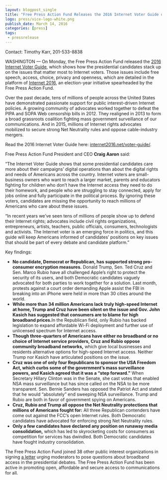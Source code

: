 ```yaml
---
layout: blogpost_single
title: "Free Press Action Fund Releases the 2016 Internet Voter Guide on Presidential Candidates"
logo: press/vice-logo-white.png
publish_date: March 14, 2016
categories: [press]
tags:
 - pressrelease
---
```


Contact: Timothy Karr, 201-533-8838

WASHINGTON — On Monday, the Free Press Action Fund released the [2016 Internet Voter Guide](https://internet2016.net/voter-guide/), which shows how the presidential candidates stack up on the issues that matter most to Internet voters. Those issues include free speech, access, choice, privacy and openness, which are detailed in the platform of [Internet 2016](https://internet2016.net/), an election-year initiative spearheaded by the Free Press Action Fund.

Over the past decade, tens of millions of people across the United States have demonstrated passionate support for public interest-driven Internet policies. A growing community of advocates worked together to defeat the PIPA and SOPA Web censorship bills in 2012. They realigned in 2013 to form a broad grassroots coalition fighting mass government surveillance of our communications. And in 2015, millions of Internet rights advocates mobilized to secure strong Net Neutrality rules and oppose cable-industry mergers.

Read the 2016 Internet Voter Guide here: [internet2016.net/voter-guide/](https://internet2016.net/voter-guide/).

Free Press Action Fund President and CEO <strong>Craig Aaron</strong> said:

“The Internet Voter Guide shows that some presidential candidates care more about their campaigns’ digital operations than about the digital rights and needs of Americans across the country. Internet voters are small-business owners who want to reach a larger market, parents and educators fighting for children who don’t have the Internet access they need to do their homework, and people who are struggling to stay connected, apply for jobs online and fully participate in the political process. By ignoring these voters, candidates are missing the opportunity to reach millions of Americans who care about these issues.

“In recent years we’ve seen tens of millions of people show up to defend their Internet rights; advocates include civil rights organizations, entrepreneurs, artists, teachers, public officials, consumers, technologists and activists. The Internet voter is an emerging force in politics, and this guide will keep Americans informed of candidates’ positions on key issues that should be part of every debate and candidate platform.”

Key findings:
<ul><li><strong>No candidate, Democrat or Republican, has supported strong pro-consumer encryption measures.</strong> Donald Trump, Sen. Ted Cruz and Sen. Marco Rubio have all challenged Apple’s right to protect the security of its users, and both Democratic candidates vaguely advocated for both parties to work together for a solution. Last month, protests against a court order demanding Apple assist the FBI in breaking into an iPhone were held in more than 30 cities around the world.</li>
<li><strong>While more than 34 million Americans lack truly high-speed Internet at home, Trump and Cruz have been silent on the issue and Gov. John Kasich has suggested that consumers are to blame for high broadband prices.</strong>In the Republican field, only Rubio has backed legislation to expand affordable Wi-Fi deployment and further use of unlicensed spectrum for Internet access.</li>
<li><strong>Though three-quarters of Americans have either no broadband or no choice of Internet service providers, Cruz and Rubio oppose community broadband networks,</strong> which give local businesses and residents alternative options for high-speed Internet access. Neither Trump nor Kasich have articulated positions on the issue.</li>
<li><strong>Cruz was one of only four Republicans to sponsor the USA Freedom Act, which curbs some of the government’s mass surveillance powers, and Kasich agreed that it was a “step forward.”</strong> When Secretary Hillary Clinton was in the Senate, she cast votes that enabled NSA mass surveillance but has since called on the NSA to be more transparent. Sen. Bernie Sanders has opposed the Patriot Act and stated that he would “absolutely” end sweeping NSA surveillance. Trump and Rubio are both in favor of government spying on Americans.</li>
<li><strong>Cruz, Rubio and Trump all oppose the Net Neutrality protections that millions of Americans fought for:</strong> All three Republican contenders have come out against the FCC’s open Internet rules. Both Democratic candidates have advocated for enforcing strong Net Neutrality rules.</li>
<li><strong>Only a few candidates have declared any position on runaway media consolidation,</strong> which has led to skyrocketing costs for consumers as competition for services has dwindled. Both Democratic candidates have fought industry consolidation.</li></ul>

The Free Press Action Fund joined 38 other public interest organizations in signing [a letter](http://thehill.com/sites/default/files/access_debate_letter_fox_20160302.pdf) urging moderators to pose questions about broadband access in the presidential debates. The Free Press Action Fund has been active in promoting open, affordable and secure access to communications for all.
